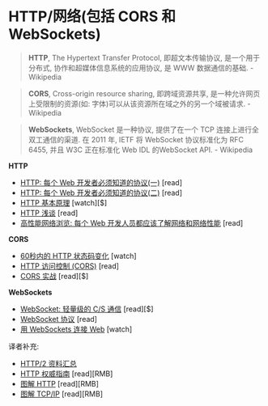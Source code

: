 # HTTP/网络(包括 CORS 和 WebSockets)


>**HTTP**, The Hypertext Transfer Protocol, 即超文本传输协议, 是一个用于分布式, 协作和超媒体信息系统的应用协议, 是 WWW 数据通信的基础. - Wikipedia

>**CORS**, Cross-origin resource sharing, 即跨域资源共享, 是一种允许网页上受限制的资源(如: 字体)可以从该资源所在域之外的另一个域被请求. - Wikipedia

>**WebSockets**, WebSocket 是一种协议, 提供了在一个 TCP 连接上进行全双工通信的渠道. 在 2011 年, IETF 将 WebSocket 协议标准化为 RFC 6455, 并且 W3C 正在标准化 Web IDL 的WebSocket API. - Wikipedia

**HTTP**

* [HTTP: 每个 Web 开发者必须知道的协议(一)](http://code.tutsplus.com/tutorials/http-the-protocol-every-web-developer-must-know-part-1--net-31177) [read]
* [HTTP: 每个 Web 开发者必须知道的协议(二)](http://code.tutsplus.com/tutorials/http-the-protocol-every-web-developer-must-know-part-2--net-31155) [read]
* [HTTP 基本原理](http://www.pluralsight.com/courses/xhttp-fund) [watch][$]
* [HTTP 浅谈](http://code.tutsplus.com/series/http-succinctly--net-33683) [read]
* [高性能网络浏览: 每个 Web 开发人员都应该了解网络和网络性能](c-users-fuguo-appdata-local-temp-gitbook2lark-153a3022d07bea00fb) [read]

**CORS**

* [60秒内的 HTTP 状态码变化](http://webdesign.tutsplus.com/tutorials/http-status-codes-in-60-seconds--cms-24317) [watch]
* [HTTP 访问控制 (CORS)](https://developer.mozilla.org/en-US/docs/Web/HTTP/Access_control_CORS) [read]
* [CORS 实战](https://www.manning.com/books/cors-in-action) [read][$]

**WebSockets**

* [WebSocket: 轻量级的 C/S 通信](http://www.amazon.com/WebSocket-Client-Server-Communications-Andrew-Lombardi/dp/1449369278/ref=sr_1_1) [read][$]
* [WebSocket 协议](https://tools.ietf.org/html/rfc6455) [read]
* [用 WebSockets 连接 Web](https://code.tutsplus.com/courses/connect-the-web-with-websockets) [watch]


译者补充:

* [HTTP/2 资料汇总](c-users-fuguo-appdata-local-temp-gitbook2lark-153a3022d07bea00fb)
* [HTTP 权威指南](http://www.amazon.cn/gp/product/B008XFDQ14?keywords=http&qid=1445943752&ref_=sr_1_1&sr=8-1) [read][RMB]
* [图解 HTTP](http://www.amazon.cn/gp/product/B00JTQK1L4?keywords=http&qid=1445943752&ref_=sr_1_2&sr=8-2) [read][RMB]
* [图解 TCP/IP](http://www.amazon.cn/gp/product/B00DMS9990?keywords=http&qid=1445943752&ref_=sr_1_3&sr=8-3) [read][RMB]
